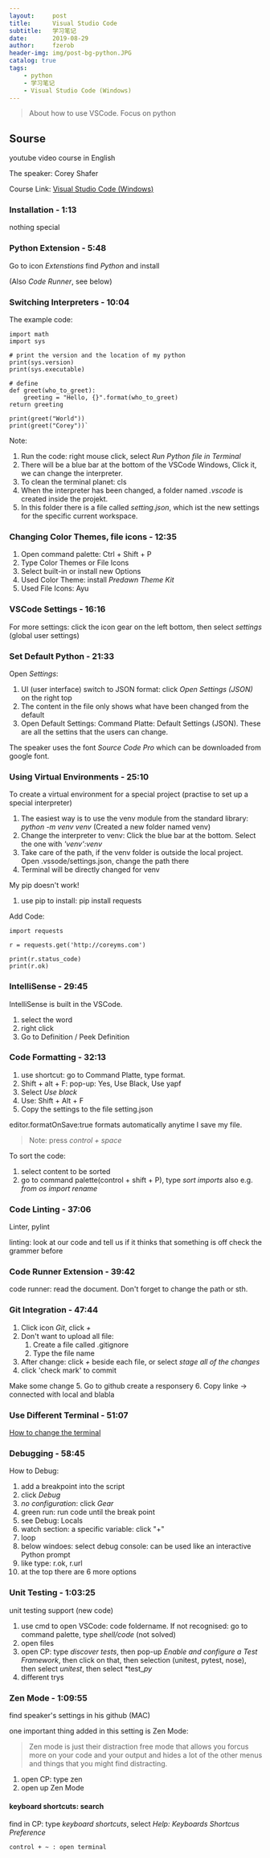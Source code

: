 ```yaml
---
layout:     post
title:      Visual Studio Code
subtitle:   学习笔记
date:       2019-08-29
author:     fzerob
header-img: img/post-bg-python.JPG
catalog: true
tags:
    - python
    - 学习笔记
    - Visual Studio Code (Windows)
---
```


> About how to use VSCode. Focus on python

## Sourse

youtube video course in English

The speaker: Corey Shafer

Course Link: [Visual Studio Code (Windows)](https://www.youtube.com/watch?v=-nh9rCzPJ20&list=LLOujATZg4TQCBODShG4Fv9w)

### Installation - 1:13

nothing special

### Python Extension - 5:48

Go to icon *Extenstions* find *Python* and install

(Also *Code Runner*, see below)

### Switching Interpreters - 10:04

The example code:

    import math
    import sys

    # print the version and the location of my python
    print(sys.version)
    print(sys.executable)

    # define 
    def greet(who_to_greet):
        greeting = "Hello, {}".format(who_to_greet)
    return greeting

    print(greet("World"))
    print(greet("Corey"))`

Note:

1. Run the code: right mouse click, select *Run Python file in Terminal*
2. There will be a blue bar at the bottom of the VSCode Windows, Click it, we can change the interpreter.
3. To clean the terminal planet: cls
4. When the interpreter has been changed, a folder named *.vscode* is created inside the projekt.
5. In this folder there is a file called *setting.json*, which ist the new settings for the specific current workspace.

### Changing Color Themes, file icons - 12:35

1. Open command palette: Ctrl + Shift + P
2. Type Color Themes or File Icons
3. Select built-in or install new Options
4. Used Color Theme: install *Predawn Theme Kit*
5. Used File Icons: Ayu

### VSCode Settings - 16:16

For more settings: click the icon gear on the left bottom, then select *settings* (global user settings)

### Set Default Python - 21:33

Open *Settings*:

1. UI (user interface) switch to JSON format: click *Open Settings (JSON)* on the right top
2. The content in the file only shows what have been changed from the default
3. Open Default Settings: Command Platte: Default Settings (JSON). These are all the settins that the users can change.

The speaker uses the font *Source Code Pro* which can be downloaded from google font.

### Using Virtual Environments - 25:10

To create a virtual environment for a special project (practise to set up a special interpreter)

1. The easiest way is to use the venv module from the standard library: *python -m venv venv* (Created a new folder named venv)
2. Change the interpreter to venv: Click the blue bar at the bottom. Select the one with *'venv':venv*
3. Take care of the path, if the venv folder is outside the local project. Open .vssode/settings.json, change the path there
4. Terminal will be directly changed for venv

My pip doesn't work!

1. use pip to install: pip install requests

Add Code:

    import requests
    
    r = requests.get('http://coreyms.com')
    
    print(r.status_code)
    print(r.ok)

### IntelliSense - 29:45

IntelliSense is built in the VSCode.

1. select the word
2. right click
3. Go to Definition / Peek Definition

### Code Formatting - 32:13

1. use shortcut: go to Command Platte, type format.
2. Shift + alt + F: pop-up: Yes, Use Black, Use yapf
3. Select *Use black*
4. Use: Shift + Alt + F
5. Copy the settings to the file setting.json

editor.formatOnSave:true formats automatically anytime I save my file.
> Note: press *control + space*

To sort the code:

1. select content to be sorted
2. go to command palette(control + shift + P), type *sort imports*
 also e.g. *from os import rename*

### Code Linting - 37:06

Linter, pylint

linting: look at our code and tell us if it thinks that something is off  check the grammer before

### Code Runner Extension - 39:42

code runner: read the document. Don't forget to change the path or sth.

### Git Integration - 47:44

1. Click icon *Git*, click *+*
2. Don't want to upload all file:
    1. Create a file called .gitignore
    2. Type the file name
3. After change: click *+* beside each file, or select *stage all of the changes*
4. click 'check mark' to commit

Make some change
5. Go to github create a responsery
6. Copy linke -> connected with local and blabla

### Use Different Terminal - 51:07

[How to change the terminal](https://code.visualstudio.com/docs/editor/integrated-terminal)

### Debugging - 58:45

How to Debug:

1. add a breakpoint into the script
2. click *Debug*
3. *no configuration*: click *Gear*
4. green run: run code until the break point
5. see Debug: Locals
6. watch section: a specific variable: click "+"
7. loop
8. below windoes: select debug console: can be used like an interactive Python prompt
9. like type: r.ok, r.url
10. at the top there are 6 more options

### Unit Testing - 1:03:25

unit testing support (new code)

1. use cmd to open VSCode: code foldername. If not recognised: go to command palette, type *shell/code* (not solved)
2. open files
3. open CP: type *discover tests*, then pop-up *Enable and configure a Test Framework*, then click on that, then selection (unitest, pytest, nose), then select *unitest*, then select *test_*py*
4. different trys

### Zen Mode - 1:09:55

find speaker's settings in his github (MAC)

one important thing added in this setting is Zen Mode:

>Zen mode is just their distraction free mode that allows you forcus more on your code and your output and hides a lot of the other menus and things that you might find distracting.

1. open CP: type zen
2. open up Zen Mode

#### keyboard shortcuts: search

find in CP: type *keyboard shortcuts*, select *Help: Keyboards Shortcus Preference*

    control + ~ : open terminal
